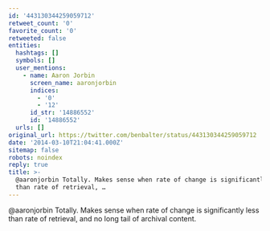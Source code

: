 ```yaml
---
id: '443130344259059712'
retweet_count: '0'
favorite_count: '0'
retweeted: false
entities:
  hashtags: []
  symbols: []
  user_mentions:
    - name: Aaron Jorbin
      screen_name: aaronjorbin
      indices:
        - '0'
        - '12'
      id_str: '14886552'
      id: '14886552'
  urls: []
original_url: https://twitter.com/benbalter/status/443130344259059712
date: '2014-03-10T21:04:41.000Z'
sitemap: false
robots: noindex
reply: true
title: >-
  @aaronjorbin Totally. Makes sense when rate of change is significantly less
  than rate of retrieval, …
---
```


@aaronjorbin Totally. Makes sense when rate of change is significantly less than rate of retrieval, and no long tail of archival content.